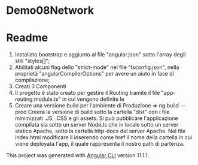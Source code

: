 # Demo08Network

# Readme
1) Installato bootstrap e aggiunto al file "angular.json" sotto l'array degli stili "styles[]";
2) Abilitati alcuni flag dello "strict-mode" nel file "tsconfig.json", nella proprietà "angularCompilerOptions"
  per avere un aiuto in fase di compilazione;
3) Creati 3 Componenti
4) Il progetto è stato creato per gestire il Routing tramite il file "app-routing.module.ts" in cui vengono definite le 
5) Creare una versione build per l'ambiente di Produzione => ng build --prod
   Creerà la versione di build sotto la cartella "dist" con i file minimizzati .JS, .CSS e gli assets. 
   Si può pubblicare l'applicazione compilata sia sotto un server NodeJs che in locale sotto un server statico Apache,
   sotto la cartella http-docs del server Apache. 
   Nel file index.html modificare il <base href="/"> inserendo come href il nome della cartella in cui viene deployata l'app,
   il quale rappresenta il nostro path di partenza.

This project was generated with [Angular CLI](https://github.com/angular/angular-cli) version 11.1.1.

